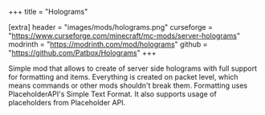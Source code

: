 +++
title = "Holograms"

[extra]
header = "images/mods/holograms.png"
curseforge = "https://www.curseforge.com/minecraft/mc-mods/server-holograms"
modrinth = "https://modrinth.com/mod/holograms"
github = "https://github.com/Patbox/Holograms"
+++

Simple mod that allows to create of server side holograms with full support for formatting and items. Everything is created on packet level, which means commands or other mods shouldn't break them. Formatting uses PlaceholderAPI's Simple Text Format. It also supports usage of placeholders from Placeholder API.